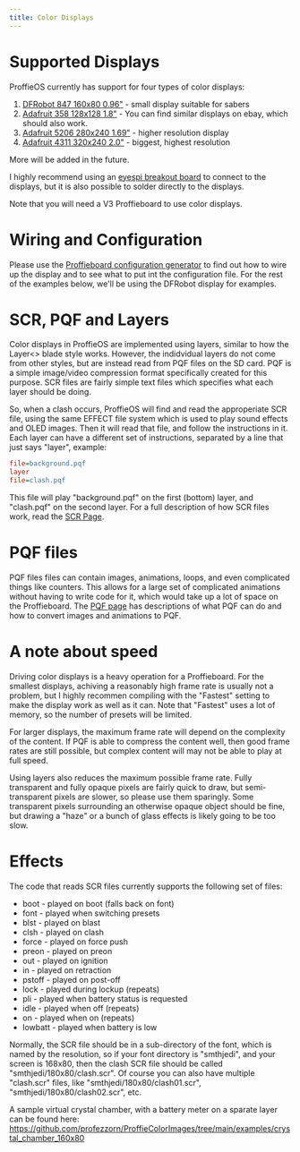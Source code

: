 ```yaml
---
title: Color Displays
---
```


# Supported Displays

ProffieOS currently has support for four types of color displays:
1. [DFRobot 847 160x80 0.96"](https://wiki.dfrobot.com/0.96_Inch_160_80_Color_SPI_TFT_Display_SKU_DFR0847) - small display suitable for sabers
2. [Adafruit 358 128x128 1.8"](https://www.adafruit.com/product/358) - You can find similar displays on ebay, which should also work.
3. [Adafruit 5206 280x240 1.69"](https://www.adafruit.com/product/5206) - higher resolution display
4. [Adafruit 4311 320x240 2.0"](https://www.adafruit.com/product/4311) - biggest, highest resolution

More will be added in the future.

I highly recommend using an [eyespi breakout board](https://www.adafruit.com/product/5613) to connect to the displays, but it is also possible to solder directly to the displays.

Note that you will need a V3 Proffieboard to use color displays.

# Wiring and Configuration
Please use the [Proffieboard configuration generator](https://fredrik.hubbe.net/lightsaber/v6/configurator.html) to find out how to wire up the display and to see what to put int the configuration file. For the rest of the examples below, we'll be using the DFRobot display for examples.

# SCR, PQF and Layers
Color displays in ProffieOS are implemented using layers, similar to how the Layer<> blade style works. However, the indidvidual layers do not come from other styles, but are instead read from PQF files on the SD card. PQF is a simple image/video compression format specifically created for this purpose. SCR files are fairly simple text files which specifies what each layer should be doing.

So, when a clash occurs, ProffieOS will find and read the approperiate SCR file, using the same EFFECT file system which is used to play sound effects and OLED images. Then it will read that file, and follow the instructions in it. Each layer can have a different set of instructions, separated by a line that just says "layer", example:

```ini
file=background.pqf
layer
file=clash.pqf
```

This file will play "background.pqf" on the first (bottom) layer, and "clash.pqf" on the second layer.
For a full description of how SCR files work, read the [SCR Page](/display/SCR.html).

# PQF files
PQF files files can contain images, animations, loops, and even complicated things like counters. This allows for a large set of complicated animations without having to write code for it, which would take up a lot of space on the Proffieboard. The [PQF page](/display/PQF.html) has descriptions of what PQF can do and how to convert images and animations to PQF.

# A note about speed
Driving color displays is a heavy operation for a Proffieboard. For the smallest displays, achiving a reasonably high frame rate is usually not a problem, but I highly recommen compiling with the "Fastest" setting to make the display work as well as it can. Note that "Fastest" uses a lot of memory, so the number of presets will be limited.

For larger displays, the maximum frame rate will depend on the complexity of the content. If PQF is able to compress the content well, then good frame rates are still possible, but complex content will may not be able to play at full speed.

Using layers also reduces the maximum possible frame rate. Fully transparent and fully opaque pixels are fairly quick to draw, but semi-transparent pixels are slower, so please use them sparingly. Some transparent pixels surrounding an otherwise opaque object should be fine, but drawing a "haze" or a bunch of glass effects is likely going to be too slow.

# Effects
The code that reads SCR files currently supports the following set of files:
* boot - played on boot (falls back on font)
* font - played when switching presets
* blst - played on blast
* clsh - played on clash
* force - played on force push
* preon - played on preon
* out - played on ignition
* in - played on retraction
* pstoff - played on post-off
* lock - played during lockup (repeats)
* pli - played when battery status is requested
* idle - played when off (repeats)
* on - played when on (repeats)
* lowbatt - played when battery is low

Normally, the SCR file should be in a sub-directory of the font, which is named by the resolution, so if your font directory is "smthjedi", and your screen is 168x80, then the clash SCR file should be called "smthjedi/180x80/clash.scr". Of course you can also have multiple "clash.scr" files, like "smthjedi/180x80/clash01.scr", "smthjedi/180x80/clash02.scr", etc.

A sample virtual crystal chamber, with a battery meter on a sparate layer can be found here:
https://github.com/profezzorn/ProffieColorImages/tree/main/examples/crystal_chamber_160x80



